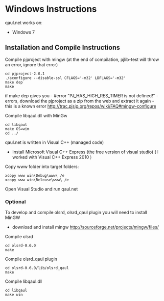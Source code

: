 Windows Instructions
====================

qaul.net works on:
* Windows 7


Installation and Compile Instructions
--------------------------------------

Compile pjproject with mingw
(at the end of compilation, pjlib-test will throw an error, ignore that error)
    
	cd pjproject-2.0.1
	./aconfigure --disable-ssl CFLAGS='-m32' LDFLAGS='-m32'
	make dep
    make

if make dep gives you - #error "PJ_HAS_HIGH_RES_TIMER is not defined!" - errors, download the pjproject as a zip from
the web and extract it again - this is a known error http://trac.pjsip.org/repos/wiki/FAQ#mingw-configure

Compile libqaul.dll with MinGw

    cd libqaul
    make OS=win
    cd ../

qaul.net is written in Visual C++ (managed code)

* Install Microsoft Visual C++ Express (the free version of visual studio) 
  ( I worked with Visual C++ Express 2010 )

Copy www folder into target folders:
    
    xcopy www win\Debug\www\ /e
    xcopy www win\Release\www\ /e

Open Visual Studio and run qaul.net

### Optional

To develop and compile olsrd, olsrd_qaul plugin you will need to install MinGW
* download and install mingw
  http://sourceforge.net/projects/mingw/files/

Compile olsrd

    cd olsrd-0.6.0
    make

Compile olsrd_qaul plugin

    cd olsrd-0.6.0/lib/olsrd_qaul
    make

Compile libqaul.dll

    cd libqaul
    make win

    
